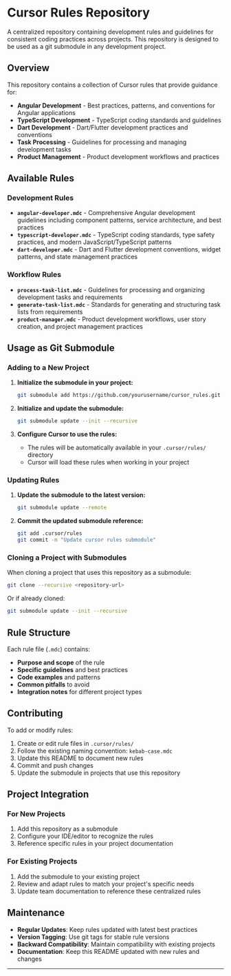 # Cursor Rules Repository

A centralized repository containing development rules and guidelines for consistent coding practices across projects. This repository is designed to be used as a git submodule in any development project.

## Overview

This repository contains a collection of Cursor rules that provide guidance for:

- **Angular Development** - Best practices, patterns, and conventions for Angular applications
- **TypeScript Development** - TypeScript coding standards and guidelines
- **Dart Development** - Dart/Flutter development practices and conventions
- **Task Processing** - Guidelines for processing and managing development tasks
- **Product Management** - Product development workflows and practices

## Available Rules

### Development Rules

- **`angular-developer.mdc`** - Comprehensive Angular development guidelines including component patterns, service architecture, and best practices
- **`typescript-developer.mdc`** - TypeScript coding standards, type safety practices, and modern JavaScript/TypeScript patterns
- **`dart-developer.mdc`** - Dart and Flutter development conventions, widget patterns, and state management practices

### Workflow Rules

- **`process-task-list.mdc`** - Guidelines for processing and organizing development tasks and requirements
- **`generate-task-list.mdc`** - Standards for generating and structuring task lists from requirements
- **`product-manager.mdc`** - Product development workflows, user story creation, and project management practices

## Usage as Git Submodule

### Adding to a New Project

1. **Initialize the submodule in your project:**

   ```bash
   git submodule add https://github.com/yourusername/cursor_rules.git .cursor/rules
   ```

2. **Initialize and update the submodule:**

   ```bash
   git submodule update --init --recursive
   ```

3. **Configure Cursor to use the rules:**
   - The rules will be automatically available in your `.cursor/rules/` directory
   - Cursor will load these rules when working in your project

### Updating Rules

1. **Update the submodule to the latest version:**

   ```bash
   git submodule update --remote
   ```

2. **Commit the updated submodule reference:**

   ```bash
   git add .cursor/rules
   git commit -m "Update cursor rules submodule"
   ```

### Cloning a Project with Submodules

When cloning a project that uses this repository as a submodule:

```bash
git clone --recursive <repository-url>
```

Or if already cloned:

```bash
git submodule update --init --recursive
```

## Rule Structure

Each rule file (`.mdc`) contains:

- **Purpose and scope** of the rule
- **Specific guidelines** and best practices
- **Code examples** and patterns
- **Common pitfalls** to avoid
- **Integration notes** for different project types

## Contributing

To add or modify rules:

1. Create or edit rule files in `.cursor/rules/`
2. Follow the existing naming convention: `kebab-case.mdc`
3. Update this README to document new rules
4. Commit and push changes
5. Update the submodule in projects that use this repository

## Project Integration

### For New Projects

1. Add this repository as a submodule
2. Configure your IDE/editor to recognize the rules
3. Reference specific rules in your project documentation

### For Existing Projects

1. Add the submodule to your existing project
2. Review and adapt rules to match your project's specific needs
3. Update team documentation to reference these centralized rules

## Maintenance

- **Regular Updates**: Keep rules updated with latest best practices
- **Version Tagging**: Use git tags for stable rule versions
- **Backward Compatibility**: Maintain compatibility with existing projects
- **Documentation**: Keep this README updated with new rules and changes

---
